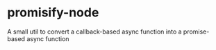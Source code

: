# promisify-node
A small util to convert a callback-based async function into a promise-based async function
